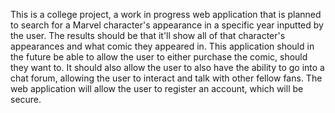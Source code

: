 This is a college project, a work in progress web application that is planned to search for a Marvel character's appearance in a specific year inputted by the user. The results should be that it'll show all of that character's appearances and what comic they appeared in. This application should in the future be able to allow the user to either purchase the comic, should they want to. It should also allow the user to also have the ability to go into a chat forum, allowing the user to interact and talk with other fellow fans. The web application will allow the user to register an account, which will be secure.
